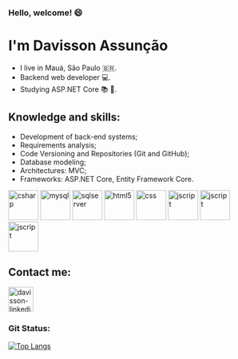 ### Hello, welcome! :smile:

# I'm Davisson Assunção
* I live in Mauá, São Paulo :brazil:.
* Backend web developer :computer:.
* Studying ASP.NET Core :books: :sparkling_heart:.

## Knowledge and skills:
* Development of back-end systems;
* Requirements analysis;
* Code Versioning and Repositories (Git and GitHub);
* Database modeling;
* Architectures: MVC;
* Frameworks:  ASP.NET Core, Entity Framework Core.


<img src="https://cdn.jsdelivr.net/gh/devicons/devicon/icons/csharp/csharp-original.svg" alt="csharp" width="60" height="60" style="max-width:100%;"></img>
<img src="https://cdn.jsdelivr.net/gh/devicons/devicon/icons/mysql/mysql-original-wordmark.svg" alt="mysql" width="60" height="60" style="max-width:100%;"></img>
<img src="https://cdn.jsdelivr.net/gh/devicons/devicon/icons/microsoftsqlserver/microsoftsqlserver-plain-wordmark.svg" alt="sqlserver" width="60" height="60" style="max-width:100%;"></img>
<img src="https://cdn.jsdelivr.net/gh/devicons/devicon/icons/html5/html5-original.svg" alt="html5" width="60" height="60" style="max-width:100%;"></img>
<img src="https://cdn.jsdelivr.net/gh/devicons/devicon/icons/css3/css3-original.svg" alt="css" width="60" height="60" style="max-width:100%;"></img>
<img src="https://cdn.jsdelivr.net/gh/devicons/devicon/icons/javascript/javascript-original.svg" alt="jscript" width="60" height="60" style="max-width:100%;"></img>
<img src="https://cdn.jsdelivr.net/gh/devicons/devicon/icons/github/github-original.svg" alt="jscript" width="60" height="60" style="max-width:100%;"></img>
<img src="https://cdn.jsdelivr.net/gh/devicons/devicon/icons/git/git-original.svg" alt="jscript" width="60" height="60" style="max-width:100%;"></img>

## Contact me:

<a href="https://www.linkedin.com/in/davisson-assuncao/" target="_blank">
 <img align="center" alt="davisson-linkedin" height="50"  width="50" src="https://cdn.jsdelivr.net/gh/devicons/devicon/icons/linkedin/linkedin-original.svg" style="max-width:100%;">
</a>

### Git Status:
[![Top Langs](https://github-readme-stats.vercel.app/api/top-langs/?username=dev-assuncao&layout=compact)](https://github.com/dev-assuncao/github-readme-stats)

<!--
**dev-assuncao/dev-assuncao** is a ✨ _special_ ✨ repository because its `README.md` (this file) appears on your GitHub profile.

Here are some ideas to get you started:

- 🔭 I’m currently working on ...
- 🌱 I’m currently learning ...
- 👯 I’m looking to collaborate on ...
- 🤔 I’m looking for help with ...
- 💬 Ask me about ...
- 📫 How to reach me: ...
- 😄 Pronouns: ...
- ⚡ Fun fact: ...
-->

